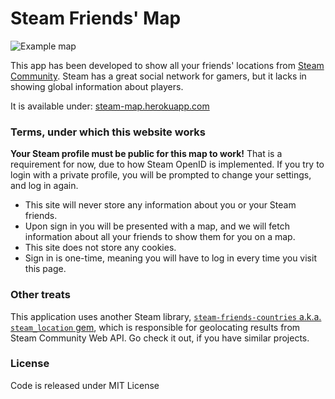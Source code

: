 # Steam Friends' Map

![Example map](http://img.poltyn.com/steam-map-20130513-202505.png)

This app has been developed to show all your friends' locations from [Steam Community](http://steamcommunity.com). Steam has a great social network for gamers, but it lacks in showing global information about players.

It is available under: [steam-map.herokuapp.com](http://steam-map.herokuapp.com/)

### Terms, under which this website works

**Your Steam profile must be public for this map to work!** That is a requirement for now, due to how Steam OpenID is implemented. If you try to login with a private profile, you will be prompted to change your settings, and log in again.

* This site will never store any information about you or your Steam friends.
* Upon sign in you will be presented with a map, and we will fetch information about all your friends to show them for you on a map.
* This site does not store any cookies.
* Sign in is one-time, meaning you will have to log in every time you visit this page.

### Other treats

This application uses another Steam library, [`steam-friends-countries` a.k.a. `steam_location` gem](http://github.com/Holek/steam-friends-countries), which is responsible for geolocating results from Steam Community Web API. Go check it out, if you have similar projects.

### License
Code is released under MIT License
